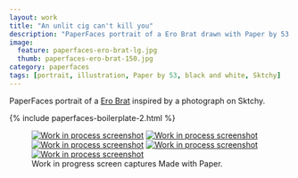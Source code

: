 ```yaml
---
layout: work
title: "An unlit cig can't kill you"
description: "PaperFaces portrait of a Ero Brat drawn with Paper by 53 on an iPad."
image: 
  feature: paperfaces-ero-brat-lg.jpg
  thumb: paperfaces-ero-brat-150.jpg
category: paperfaces
tags: [portrait, illustration, Paper by 53, black and white, Sktchy]
---
```


PaperFaces portrait of a [Ero Brat](http://sktchy.com/zPm01D) inspired by a photograph on Sktchy.

{% include paperfaces-boilerplate-2.html %}

<figure class="third">
	<a href="{{ site.url }}/images/paperfaces-ero-brat-process-1-lg.jpg"><img src="{{ site.url }}/images/paperfaces-ero-brat-process-1-600.jpg" alt="Work in process screenshot"></a>
	<a href="{{ site.url }}/images/paperfaces-ero-brat-process-2-lg.jpg"><img src="{{ site.url }}/images/paperfaces-ero-brat-process-2-600.jpg" alt="Work in process screenshot"></a>
	<a href="{{ site.url }}/images/paperfaces-ero-brat-process-3-lg.jpg"><img src="{{ site.url }}/images/paperfaces-ero-brat-process-3-600.jpg" alt="Work in process screenshot"></a>
	<a href="{{ site.url }}/images/paperfaces-ero-brat-process-4-lg.jpg"><img src="{{ site.url }}/images/paperfaces-ero-brat-process-4-600.jpg" alt="Work in process screenshot"></a>
	<a href="{{ site.url }}/images/paperfaces-ero-brat-process-5-lg.jpg"><img src="{{ site.url }}/images/paperfaces-ero-brat-process-5-600.jpg" alt="Work in process screenshot"></a>
	<figcaption>Work in progress screen captures Made with Paper.</figcaption>
</figure>